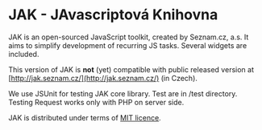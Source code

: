 # JAK - JAvascriptová Knihovna #

JAK is an open-sourced JavaScript toolkit, created by Seznam.cz, a.s. It aims to simplify development of recurring JS tasks. Several widgets are included. 

This version of JAK is **not** (yet) compatible with public released version at [http://jak.seznam.cz/](http://jak.seznam.cz/) (in Czech).

We use JSUnit for testing JAK core library. Test are in /test directory. Testing Request works only with PHP on server side.

JAK is distributed under terms of [MIT licence](http://www.opensource.org/licenses/mit-license.php).
